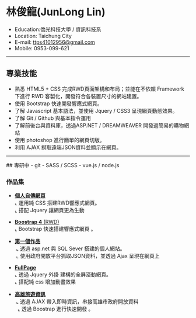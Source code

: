 # 林俊龍(JunLong Lin)
- Education:僑光科技大學 / 資訊科技系
- Location: Taichung City
- E-mail: ttps41012956@gmail.com
- Mobile: 0953-099-621
<hr>

## 專業技能
- 熟悉 HTML5 + CSS 完成RWD頁面架構和布局；並能在不依賴 Framework 下進行 RWD 客製化，開發符合各裝置尺寸的網站建置。
- 使用 Bootstrap 快速開發響應式網頁。
- 了解 Javascript 基本語法，並使用 Jquery / CSS3 呈現網頁動態效果。
- 了解 Git / Github 與基本指令運用
- 了解前後台與資料庫，透過ASP.NET / DREAMWEAVER 開發過簡易的購物網站
- 使用 photoshop 進行簡單的網頁切版。
- 利用 AJAX 撈取遠端JSON資料並顯示在網頁。
<hr>
## 專研中
- git 
- SASS / SCSS 
- vue.js / node.js

### 作品集 
- <a href="https://drglin.github.io/myautobiography/"  target="_blank"><B>個人自傳網頁</B></a> <BR>
  ⌞ 運用純 CSS 搭建RWD響應式網頁。 <BR>
  ⌞ 搭配 Jquery 讓網頁更為生動<BR>

- <a href="http://drglin0709.nctu.me"  target="_blank"><B>Boostrap 4</B> (RWD)</a> <BR>
  ⌞ Bootstrap 快速搭建響應式網頁 。 <BR>

- <a href="http://cclab.ocu.edu.tw/x59/HK/index.aspx"  target="_blank"><B>第一個作品</B></a> <BR>
  ⌞ 透過 asp.net 與 SQL Sever 搭建的個人網站。 <BR>
  ⌞ 使用政府開放平台抓取JSON資料，並透過 Ajax 呈現在網頁上<BR>
  
- <a href="https://drglin.github.io/fullpage/fullpage.html"  target="_blank"><B>FullPage</B></a> <BR>
  ⌞ 透過 Jquery 外掛 建構的全屏滾動網頁。 <BR>
  ⌞ 搭配純 css 增加動畫效果<BR>
  
- <a href="https://drglin.github.io/API/API.HTML"  target="_blank"><B>高雄旅遊資訊</B></a> <BR>
  ⌞ 透過 AJAX 帶入即時資訊，串接高雄市政府開放資料 <BR>
  ⌞ 透過 Boostrap 進行快速開發 。 <BR>
